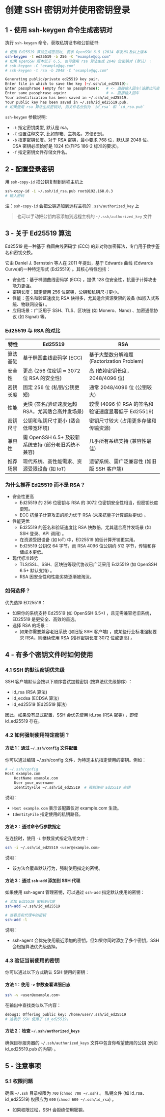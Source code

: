 # 创建 SSH 密钥对并使用密钥登录

## 1 - 使用 ssh-keygen 命令生成密钥对

执行 `ssh-keygen` 命令，获取私钥证书和公钥证书:

```bash
# 使用 Ed25519 算法生成密钥对, 要求 OpenSSH 6.5 (2014 年发布)及以上版本
ssh-keygen -t ed25519 -b 256 -C "example@qq.com"
# 如果 OpenSSH 版本低于 6.5, 也可使用 rsa 算法生成 2048 位密钥对 (默认) ：
# ssh-keygen -C "example@qq.com"
# ssh-keygen -t rsa -b 2048 -C "example@qq.com"

Generating public/private ed25519 key pair.
Enter file in which to save the key (~/.ssh/id_ed25519):
Enter passphrase (empty for no passphrase):   # <- 直接输入回车(设置访问密钥需要的短文密码，一般不设置)
Enter same passphrase again:                  # <- 直接输入回车
Your identification has been saved in ~/.ssh/id_ed25519.
Your public key has been saved in ~/.ssh/id_ed25519.pub.
# 如果使用 rsa 算法生成密钥对, 则文件名分别为 `id_rsa` 和 `id_rsa.pub`
```

`ssh-keygen` 参数说明:

- `-t` 指定密钥类型, 默认是 rsa。
- `-C` 设置注释文字, 比如邮箱、主机名，方便识别。
- `-b` 指定密钥长度。对于 RSA 密钥，最小要求 768 位，默认是 2048 位。DSA 密钥必须恰好是 1024 位(FIPS 186-2 标准的要求)。
- `-f` 指定密钥文件存储文件名。

## 2 - 配置登录密钥

用 `ssh-copy-id` 把公钥复制到远程主机上

```bash
ssh-copy-id -i ~/.ssh/id_rsa.pub root@192.168.0.3
# 输入密码
```

注：`ssh-copy-id` 会把公钥追加到远程主机的 `.ssh/authorized_key` 上

> 也可以手动把公钥内容添加到远程主机的 `~/.ssh/authorized_key` 文件

## 3 - 关于 Ed25519 算法

Ed25519 是一种基于 椭圆曲线密码学 (ECC) 的非对称加密算法，专门用于数字签名和密钥交换。

它由 Daniel J. Bernstein 等人在 2011 年提出，基于 Edwards 曲线 (Edwards Curve)的一种特定形式 (Ed25519) 。其核心特性包括：

- 安全性：基于椭圆曲线密码学 (ECC) ，提供 128 位安全性，抗量子计算攻击能力更强。
- 密钥长度：固定使用 256 位密钥，公钥和私钥尺寸更小。
- 性能：签名和验证速度比 RSA 快得多，尤其适合资源受限的设备 (如嵌入式系统、物联网设备) 。
- 应用场景：广泛用于 SSH、TLS、区块链 (如 Monero、Nano) 、加密通信协议 (如 Signal) 等。

### Ed25519 与 RSA 的对比

| 特性     | Ed25519                                              | RSA                                                 |
| -------- | ---------------------------------------------------- | --------------------------------------------------- |
| 算法基础 | 基于椭圆曲线密码学 (ECC)                             | 基于大整数分解难题 (Factorization Problem)          |
| 安全性   | 更高 (256 位密钥 ≈ 3072 位 RSA 的安全性)             | 高 (依赖密钥长度，2048/4096 位)                     |
| 密钥长度 | 固定 256 位 (私钥/公钥更短)                          | 通常 2048/4096 位 (公钥较大)                        |
| 性能     | 更快 (签名/验证速度远超 RSA，尤其适合高并发场景)     | 较慢 (4096 位 RSA 的签名和验证速度显著低于 Ed25519) |
| 密钥尺寸 | 公钥和私钥尺寸更小 (适合低带宽环境)                  | 密钥尺寸较大 (占用更多存储和传输资源)               |
| 兼容性   | 需 OpenSSH 6.5+ 及较新系统支持 (部分老旧系统不兼容)  | 几乎所有系统支持 (兼容性最佳)                       |
| 推荐场景 | 现代系统、高性能需求、资源受限设备 (如 IoT)          | 遗留系统、需广泛兼容性 (如旧版 SSH 客户端)          |

### 为什么推荐 Ed25519 而不是 RSA？

- 安全性更高
  - Ed25519 的 256 位密钥与 RSA 的 3072 位密钥安全性相当，但密钥长度更短。
  - ECC 抗量子计算攻击的能力优于 RSA (未来抗量子计算威胁更优) 。
- 性能更优
  - Ed25519 的签名和验证速度比 RSA 快数倍，尤其适合高并发场景 (如 SSH 登录、API 调用) 。
  - 在资源受限设备 (如 IoT) 中，ED25519 的低计算开销更实用。
  - Ed25519 公钥仅 64 字节，而 RSA 4096 位公钥约 512 字节，传输和存储成本更低。
- 现代标准趋势
  - TLS/SSL、SSH、区块链等现代协议已广泛采用 Ed25519 (如 OpenSSH 6.5+ 默认支持) 。
  - RSA 因安全性和性能劣势逐渐被淘汰。

### 如何选择？

优先选择 ED25519：

- 如果你的系统支持 Ed25519 (如 OpenSSH 6.5+) ，且无需兼容老旧系统，ED25519 是更安全、高效的首选。
- 选择 RSA 的场景：
  - 如果你需要兼容老旧系统 (如旧版 SSH 客户端) ，或某些行业标准强制要求 RSA，则继续使用 RSA (推荐密钥长度 3072 位或更高) 。

## 4 - 有多个密钥文件时如何使用

### 4.1 SSH 的默认密钥优先级

SSH 客户端默认会按以下顺序尝试加载密钥 (按算法优先级排序) ：

- id_rsa (RSA 算法)
- id_ecdsa (ECDSA 算法)
- id_ed25519 (Ed25519 算法)

因此，如果没有显式配置，SSH 会优先使用 id_rsa (RSA 密钥) ，即使 id_ed25519 存在。

### 4.2 如何强制使用特定密钥？

#### 方法 1：通过 `~/.ssh/config` 文件配置

你可以通过编辑 ~/.ssh/config 文件，为特定主机指定使用的密钥。例如：

```bash
# ~/.ssh/config
Host example.com
    HostName example.com
    User your_username
    IdentityFile ~/.ssh/id_ed25519  # 强制使用 Ed25519 密钥
```

说明：

- `Host example.com` 表示该配置仅对 example.com 生效。
- `IdentityFile` 指定使用的私钥路径。

#### 方法 2：通过命令行参数指定

在连接时，使用 `-i` 参数显式指定私钥文件：

```bash
ssh -i ~/.ssh/id_ed25519 <user@example.com>
```

说明：

- 该方法会覆盖默认行为，强制使用指定的密钥。

#### 方法 3：通过 `ssh-add` 添加到 SSH 代理

如果使用 ssh-agent 管理密钥，可以通过 `ssh-add` 指定默认使用的密钥：

```bash
# 添加 Ed25519 密钥到代理
ssh-add ~/.ssh/id_ed25519

# 查看当前代理中的密钥
ssh-add -l
```

说明：

- ssh-agent 会优先使用最近添加的密钥，但如果你同时添加了多个密钥，SSH 会根据算法优先级选择。

### 4.3 验证当前使用的密钥

你可以通过以下方式确认 SSH 使用的密钥：

#### 方法 1：使用 `-v` 参数查看详细日志

```bash
ssh -v <user@example.com>
```

在输出中查找类似以下内容：

```bash
debug1: Offering public key: /home/user/.ssh/id_ed25519
# 这表示 SSH 使用了 id_ed25519。
```

#### 方法 2：检查 `~/.ssh/authorized_keys`

确保目标服务器的 `~/.ssh/authorized_keys` 文件中包含你希望使用的公钥 (例如 id_ed25519.pub 的内容) 。

## 5 - 注意事项

### 5.1 权限问题

确保 `~/.ssh` 目录权限为 `700` (`chmod 700 ~/.ssh`) 。
私钥文件 (如 id_rsa、id_ed25519) 权限应为 `600` (`chmod 600 ~/.ssh/id_rsa`) 。

- 如果权限过松，SSH 会拒绝使用密钥。
